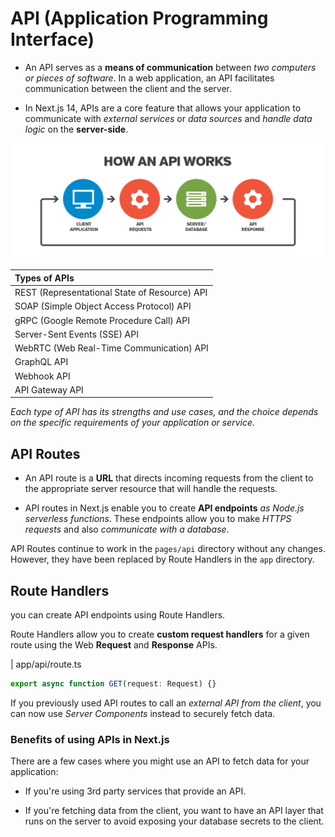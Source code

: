 # API (Application Programming Interface)

* An API serves as a **means of communication** between *two computers or pieces of software*. In a web application, an API facilitates communication between the client and the server.

* In Next.js 14, APIs are a core feature that allows your application to communicate with *external services* or *data sources* and *handle data logic* on the **server-side**. 

![App Screenshot](/step17_api/public/api_1.png)

| Types of APIs |
| :-------------------------------------------- | 
| REST (Representational State of Resource) API |
| SOAP (Simple Object Access Protocol) API |
| gRPC (Google Remote Procedure Call) API |
| Server-Sent Events (SSE) API |
| WebRTC (Web Real-Time Communication) API |
| GraphQL API | WebSocket API |
| Webhook API | Async API |
| API Gateway API | Microservices API |

*Each type of API has its strengths and use cases, and the choice depends on the specific requirements of your application or service.*

## API Routes 

* An API route is a **URL** that directs incoming requests from the client to the appropriate server resource that will handle the requests.

* API routes in Next.js enable you to create **API endpoints** *as Node.js serverless functions*. These endpoints allow you to make *HTTPS requests* and also *communicate with a database*.

API Routes continue to work in the `pages/api` directory without any changes. However, they have been replaced by Route Handlers in the `app` directory.

## Route Handlers

you can create API endpoints using Route Handlers.

Route Handlers allow you to create **custom request handlers** for a given route using the Web **Request** and **Response** APIs.

| app/api/route.ts
``` typescript
export async function GET(request: Request) {}
```

 If you previously used API routes to call an *external API from the client*, you can now use *Server Components* instead to securely fetch data.

### Benefits of using APIs in Next.js

There are a few cases where you might use an API to fetch data for your application:

- If you're using 3rd party services that provide an API.

- If you're fetching data from the client, you want to have an API layer that runs on the server to avoid exposing your database secrets to the client.





